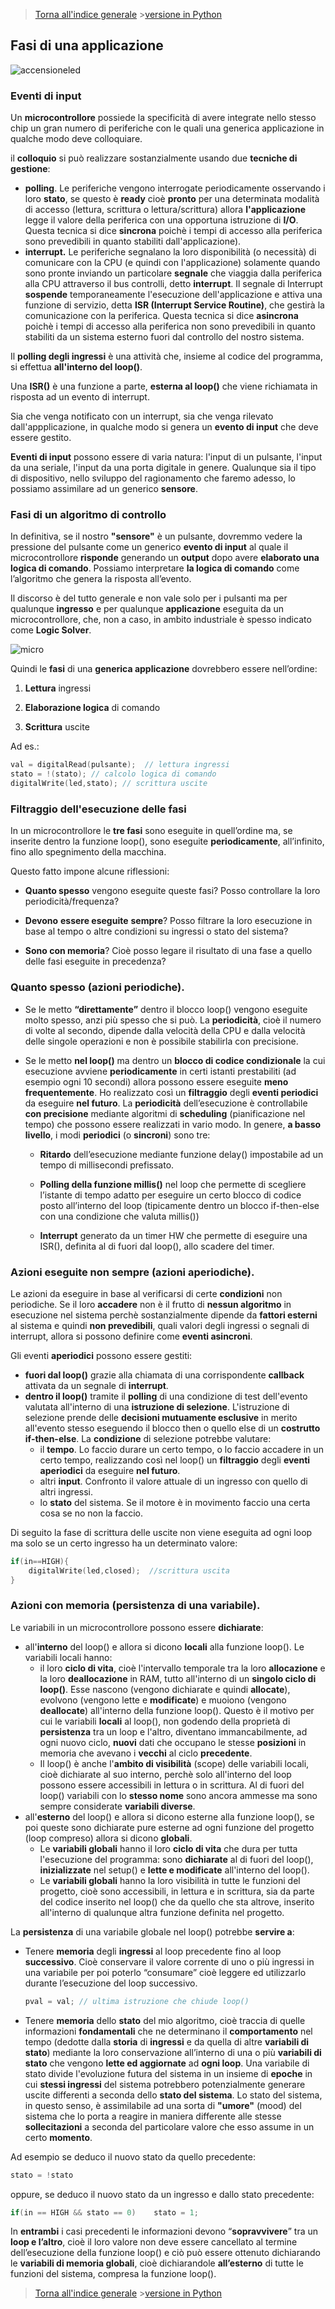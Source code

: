 


>[Torna all'indice generale](index.md) >[versione in Python](fasigenericapy.md)
## **Fasi di una applicazione**

![accensioneled](accensioneled.png)

### **Eventi di input**

Un **microcontrollore** possiede la specificità di avere integrate nello stesso chip un gran numero di periferiche con le quali una generica applicazione in qualche modo deve colloquiare.

il **colloquio** si può realizzare sostanzialmente usando due **tecniche di gestione**:
- **polling**. Le periferiche vengono interrogate periodicamente osservando i loro **stato**, se questo è **ready** cioè **pronto** per una determinata modalità di accesso (lettura, scrittura o lettura/scrittura) allora **l'applicazione** legge il valore della periferica con una opportuna istruzione di **I/O**. Questa tecnica si dice **sincrona** poichè i tempi di accesso alla periferica sono prevedibili in quanto stabiliti dall'applicazione).
- **interrupt.** Le periferiche segnalano la loro disponibilità (o necessità) di comunicare con la CPU (e quindi con l'applicazione) solamente quando sono pronte inviando un particolare **segnale** che viaggia dalla periferica alla CPU attraverso il bus controlli, detto **interrupt**. Il segnale di Interrupt **sospende** temporaneamente l'esecuzione dell'applicazione e attiva una funzione di servizio, detta **ISR (Interrupt Service Routine)**, che gestirà la comunicazione con la periferica. Questa tecnica si dice **asincrona** poichè i tempi di accesso alla periferica non sono prevedibili in quanto stabiliti da un sistema esterno fuori dal controllo del nostro sistema.

Il **polling degli ingressi** è una attività che, insieme al codice del programma, si effettua **all'interno del loop()**.

Una **ISR()** è una funzione a parte, **esterna al loop()** che viene richiamata in risposta ad un evento di interrupt.

Sia che venga notificato con un interrupt, sia che venga rilevato dall'appplicazione, in qualche modo si genera un **evento di input** che deve essere gestito. 

**Eventi di input** possono essere di varia natura: l'input di un pulsante, l'input da una seriale, l'input da una porta digitale in genere. Qualunque sia il tipo di dispositivo, nello sviluppo del ragionamento che faremo adesso, lo possiamo assimilare ad un generico **sensore**.

### **Fasi di un  algoritmo di controllo**

In definitiva, se il nostro **"sensore"** è un pulsante, dovremmo vedere la pressione del pulsante come un generico **evento di input** al quale il microcontrollore **risponde** generando un **output** dopo avere **elaborato una logica di comando**. Possiamo interpretare **la logica di comando** come l’algoritmo che genera la risposta all’evento.

Il discorso è del tutto generale e non vale solo per i pulsanti ma per qualunque **ingresso** e per qualunque **applicazione** eseguita da un microcontrollore, che, non a caso, in ambito industriale è spesso indicato come **Logic Solver**.

![micro](micro.png)

Quindi le **fasi** di una **generica applicazione** dovrebbero essere nell’ordine:

1. **Lettura** ingressi

2.  **Elaborazione logica** di comando

3. **Scrittura** uscite

Ad es.:
```C++
val = digitalRead(pulsante);  // lettura ingressi
stato = !(stato); // calcolo logica di comando
digitalWrite(led,stato); // scrittura uscite
```

### **Filtraggio dell'esecuzione delle fasi**

In un microcontrollore le **tre fasi** sono eseguite in quell’ordine ma, se inserite dentro la funzione loop(), sono eseguite **periodicamente**, all’infinito, fino allo spegnimento della macchina.

Questo fatto impone alcune riflessioni:

- **Quanto spesso** vengono eseguite queste fasi? Posso controllare la loro periodicità/frequenza?

- **Devono** **essere eseguite** **sempre**? Posso filtrare la loro esecuzione in base al tempo o altre condizioni su ingressi o stato del sistema?

- **Sono con memoria**? Cioè posso legare il risultato di una fase a quello delle fasi eseguite in precedenza?

### **Quanto spesso (azioni periodiche)**.

- Se le metto **“direttamente”** dentro il blocco loop() vengono eseguite molto spesso, anzi più spesso che si può. La **periodicità**, cioè il numero di volte al secondo, dipende dalla velocità della CPU e dalla velocità delle singole operazioni e non è possibile stabilirla con precisione.

- Se le metto **nel loop()** ma dentro un **blocco di codice condizionale** la cui esecuzione avviene **periodicamente** in certi istanti prestabiliti (ad esempio ogni 10 secondi) allora possono essere eseguite **meno frequentemente**. Ho realizzato così un **filtraggio** degli **eventi periodici** da eseguire **nel futuro**. La **periodicità** dell’esecuzione è controllabile **con precisione** mediante algoritmi di **scheduling** (pianificazione nel tempo) che possono essere realizzati in vario modo. In genere, **a basso livello**, i modi **periodici** (o **sincroni**) sono tre:

  -  **Ritardo** dell’esecuzione mediante funzione delay() impostabile ad un tempo di millisecondi prefissato.

  -  **Polling della funzione millis()** nel loop che permette di scegliere l’istante di tempo adatto per eseguire un certo blocco di codice posto all’interno del loop (tipicamente dentro un blocco if-then-else con una condizione che valuta millis())

   - **Interrupt** generato da un timer HW che permette di eseguire una ISR(), definita al di fuori dal loop(), allo scadere del timer.

### **Azioni eseguite non sempre (azioni aperiodiche)**.

Le azioni da eseguire in base al verificarsi di certe **condizioni** non periodiche. Se il loro **accadere** non è il frutto di **nessun algoritmo** in esecuzione nel sistema perchè sostanzialmente dipende da **fattori esterni** al sistema e quindi **non prevedibili**, quali valori degli ingressi o segnali di interrupt, allora si possono definire come **eventi asincroni**.  

Gli eventi **aperiodici** possono essere gestiti:
- **fuori dal loop()** grazie alla chiamata di una corrispondente **callback** attivata da un segnale di **interrupt**.
- **dentro il loop()** tramite il **polling** di una condizione di test dell'evento valutata all'interno di una **istruzione di selezione**. L'istruzione di selezione prende delle **decisioni mutuamente esclusive** in merito all'evento stesso eseguendo il blocco then o quello else di un **costrutto if-then-else**. La **condizione** di selezione potrebbe valutare:
	- il **tempo**. Lo faccio durare un certo tempo, o lo faccio accadere in un certo tempo, realizzando così nel loop() un **filtraggio** degli **eventi aperiodici** da eseguire **nel futuro**.
	- altri **input**. Confronto il valore attuale di un ingresso con quello di altri ingressi.
	- lo **stato** del sistema. Se il motore è in movimento faccio una certa cosa se no non la faccio. 

Di seguito la fase di scrittura delle uscite non viene eseguita ad ogni loop ma solo se un certo ingresso ha un determinato valore:
```C++
if(in==HIGH){
	digitalWrite(led,closed);  //scrittura uscita
}
```
### **Azioni con memoria (persistenza di una variabile)**. 

Le variabili in un microcontrollore possono essere **dichiarate**:
- all'**interno** del loop() e allora si dicono **locali** alla funzione loop(). Le variabili locali hanno:
	- il loro **ciclo di vita**, cioè l'intervallo temporale tra la loro **allocazione** e la loro **deallocazione** in RAM, tutto all'interno di un **singolo ciclo di loop()**. Esse nascono (vengono dichiarate e quindi **allocate**), evolvono (vengono lette e **modificate**) e muoiono (vengono **deallocate**) all'interno della funzione loop(). Questo è il motivo per cui le variabili **locali** al loop(), non godendo della proprietà di **persistenza** tra un loop e l'altro, diventano immancabilmente, ad ogni nuovo ciclo, **nuovi** dati che occupano le stesse **posizioni** in memoria che avevano i **vecchi** al ciclo **precedente**.
	- Il loop() è anche l'**ambito di visibilità** (scope) delle variabili locali, cioè dichiarate al suo interno, perchè solo all'interno del loop possono essere accessibili in lettura o in scrittura. Al di fuori del loop() variabili con lo **stesso nome** sono ancora ammesse ma sono sempre considerate **variabili diverse**. 
- all'**esterno** del loop() e allora si dicono esterne alla funzione loop(), se poi queste sono dichiarate pure esterne ad ogni funzione del progetto (loop compreso) allora si dicono **globali**. 
     - Le **variabili globali** hanno il loro **ciclo di vita** che dura per tutta l'esecuzione del programma: sono **dichiarate** al di fuori del loop(), **inizializzate** nel setup() e **lette e modificate** all'interno del loop().
     - Le **variabili globali** hanno la loro visibilità in tutte le funzioni del progetto, cioè sono accessibili, in lettura e in scrittura, sia da parte del codice inserito nel loop() che da quello che sta altrove, inserito all'interno di qualunque altra funzione definita nel progetto.
   
La **persistenza** di una variabile globale nel loop() potrebbe **servire a**:
- Tenere **memoria** degli **ingressi** al loop precedente fino al loop **successivo**. Cioè conservare il valore corrente di uno o più ingressi in una variabile per poi poterlo “consumare” cioè leggere ed utilizzarlo durante l’esecuzione del loop successivo.
	```C++
	pval = val; // ultima istruzione che chiude loop()
	```
- Tenere **memoria** dello **stato** del mio algoritmo, cioè traccia di quelle informazioni **fondamentali** che ne determinano il **comportamento** nel tempo (dedotte dalla **storia** di **ingressi** e da quella di altre **variabili di stato**) mediante la loro conservazione all’interno di una o più **variabili di stato** che vengono **lette ed aggiornate** ad **ogni loop**. Una variabile di stato divide l'evoluzione futura del sistema in un insieme di **epoche** in cui **stessi ingressi** del sistema potrebbero potenzialmente generare uscite differenti a seconda dello **stato del sistema**. Lo stato del sistema, in questo senso, è assimilabile ad una sorta di **"umore"** (mood) del sistema che lo porta a reagire in maniera differente alle stesse **sollecitazioni** a seconda del particolare valore che esso assume in un certo **momento**.

Ad esempio se deduco il nuovo stato da quello precedente:
```C++
stato = !stato 
```
oppure, se deduco il nuovo stato da un ingresso e dallo stato precedente:

```C++
if(in == HIGH && stato == 0) 	stato = 1; 
```
 
In **entrambi** i casi precedenti le informazioni devono “**sopravvivere**” tra un **loop e l’altro**, cioè il loro valore non deve essere cancellato al termine dell’esecuzione della funzione loop() e ciò può essere ottenuto dichiarando le **variabili di memoria globali**, cioè dichiarandole **all’esterno** di tutte le funzioni del sistema, compresa la funzione loop().

>[Torna all'indice generale](index.md) >[versione in Python](fasigenericapy.md)
<!--stackedit_data:
eyJoaXN0b3J5IjpbMjc5MDE0MzUzXX0=
-->
